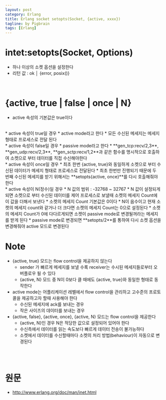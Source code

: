 ```yaml
---
layout: post
category: Erlang
title: Erlang socket setopts(Socket, {active, xxxx})
tagline: by Pigbrain
tags: [Erlang]
---
```


<!--more-->

# intet:setopts(Socket, Options)  
* 하나 이상의 소켓 옵션을 설정한다  
* 리턴 값 : ok │ {error, posix()}  
  
<br>  
  
# {active, true | false | once | N}   
* active 속성의 기본값은 true이다  
<br>  
* active 속성이 true일 경우 
	* active mode라고 한다  
	* 모든 수신된 메세지는 메세지 형태로 프로세스로 전달 된다  
<br>  
* active 속성이 false일 경우  
	* passive mode라고 한다  
	* **gen_tcp:recv/2,3**, **gen_udp:recv/2,3**, **gen_sctp:recv/1,2**과 같은 함수를 명시적으로 호출하여 소켓으로 부터 데이터를 직접 수신해야한다  
<br>  
* active 속성이 once일 경우  
	* 최초 한번 {active, true}와 동일하게 소켓으로 부터 수신된 데이터가 메세지 형태로 프로세스로 전달된다  
	* 최초 한번만 진행되기 때문에 두 번째 수신된 메세지를 받기 위해서는 **setopts{active, once}**를 다시 호출해줘야한다  
<br>  
* active 속성이 N(정수)일 경우  
	* N 값의 범위 : -32768 ~ 32767  
	* N 값이 설정되게 되면 소켓으로 부터 수신된 데이터를 제어 프로세스로 보낼때 소켓의 메세지 Count에 이 값을 더해서 보낸다  
	* 소켓의 메세지 Count 기본값은 0이다  
	* N이 음수이고 현재 소켓의 메세지 count와 같거나 더 크다면 소켓의 메세지 Count는 0으로 설정된다  
	* 소켓의 메세지 Count가 0에 다다르게되면 소켓이 passive mode로 변경될꺼라는 메세지를 받게 된다  
		* passive mode로 변경되면 **setopts/2**를 통하여 다시 소켓 옵션을 변경해줘야 active 모드로 변경된다  

<br>  

# Note  
* {active, true} 모드는 flow control을 제공하지 않는다  
	* sender 가 빠르게 메세지를 보낼 수록 receiver는 수시된 메세지들로부터 오버플로우 될 수 있다  
	* {active, N} 모드 중 N이 0보다 클 때에도 {active, true}와 동일한 형태로 동작한다  
* active mode는 어플리케이션 레벨에서 flow control을 관리하고 고수준의 프로토콜을 제공하고자 할때 사용해야 한다  
	* 수신된 메세지에 ack를 보내는 경우  
	* 작은 사이즈의 데이터를 보내는 경우  
* {active, false}, {active, once}, {active, N} 모드는 flow control을 제공한다 
	* {active, N}인 경우 N은 적당한 값으로 설정되어 있어야 한다  
	* 수신측에서 데이터를 읽는 속도보다 빠르게 데이터 전송이 불가능하다  
	* 소켓에서 데이터를 수신할때마다 소켓의 처리 방법(behaviour)이 자동으로 변경된다  
  
  
<br>  
<br>  

# 원문   
* http://www.erlang.org/doc/man/inet.html



